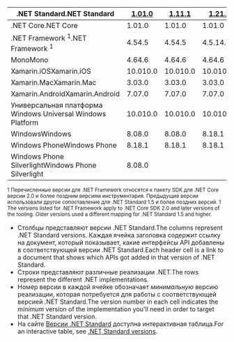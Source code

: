| <span data-ttu-id="12549-101">.NET Standard</span><span class="sxs-lookup"><span data-stu-id="12549-101">.NET Standard</span></span>              | <span data-ttu-id="12549-102">[1.0]</span><span class="sxs-lookup"><span data-stu-id="12549-102">[1.0]</span></span> | <span data-ttu-id="12549-103">[1.1]</span><span class="sxs-lookup"><span data-stu-id="12549-103">[1.1]</span></span>  | <span data-ttu-id="12549-104">[1.2]</span><span class="sxs-lookup"><span data-stu-id="12549-104">[1.2]</span></span> | <span data-ttu-id="12549-105">[1.3]</span><span class="sxs-lookup"><span data-stu-id="12549-105">[1.3]</span></span> | <span data-ttu-id="12549-106">[1.4]</span><span class="sxs-lookup"><span data-stu-id="12549-106">[1.4]</span></span> | <span data-ttu-id="12549-107">[1.5]</span><span class="sxs-lookup"><span data-stu-id="12549-107">[1.5]</span></span>      | <span data-ttu-id="12549-108">[1.6]</span><span class="sxs-lookup"><span data-stu-id="12549-108">[1.6]</span></span>      | <span data-ttu-id="12549-109">[2.0]</span><span class="sxs-lookup"><span data-stu-id="12549-109">[2.0]</span></span>      |
|----------------------------|-------|--------|-------|-------|-------|------------|------------|------------|
| <span data-ttu-id="12549-110">.NET Core</span><span class="sxs-lookup"><span data-stu-id="12549-110">.NET Core</span></span>                  | <span data-ttu-id="12549-111">1.0</span><span class="sxs-lookup"><span data-stu-id="12549-111">1.0</span></span>   | <span data-ttu-id="12549-112">1.0</span><span class="sxs-lookup"><span data-stu-id="12549-112">1.0</span></span>    | <span data-ttu-id="12549-113">1.0</span><span class="sxs-lookup"><span data-stu-id="12549-113">1.0</span></span>   | <span data-ttu-id="12549-114">1.0</span><span class="sxs-lookup"><span data-stu-id="12549-114">1.0</span></span>   | <span data-ttu-id="12549-115">1.0</span><span class="sxs-lookup"><span data-stu-id="12549-115">1.0</span></span>   | <span data-ttu-id="12549-116">1.0</span><span class="sxs-lookup"><span data-stu-id="12549-116">1.0</span></span>        | <span data-ttu-id="12549-117">1.0</span><span class="sxs-lookup"><span data-stu-id="12549-117">1.0</span></span>        | <span data-ttu-id="12549-118">2.0</span><span class="sxs-lookup"><span data-stu-id="12549-118">2.0</span></span>        |
| <span data-ttu-id="12549-119">.NET Framework <sup>1</sup></span><span class="sxs-lookup"><span data-stu-id="12549-119">.NET Framework <sup>1</sup></span></span>| <span data-ttu-id="12549-120">4.5</span><span class="sxs-lookup"><span data-stu-id="12549-120">4.5</span></span>   | <span data-ttu-id="12549-121">4.5</span><span class="sxs-lookup"><span data-stu-id="12549-121">4.5</span></span>    | <span data-ttu-id="12549-122">4.5.1</span><span class="sxs-lookup"><span data-stu-id="12549-122">4.5.1</span></span> | <span data-ttu-id="12549-123">4.6</span><span class="sxs-lookup"><span data-stu-id="12549-123">4.6</span></span>   | <span data-ttu-id="12549-124">4.6.1</span><span class="sxs-lookup"><span data-stu-id="12549-124">4.6.1</span></span> | <span data-ttu-id="12549-125">4.6.1</span><span class="sxs-lookup"><span data-stu-id="12549-125">4.6.1</span></span>      | <span data-ttu-id="12549-126">4.6.1</span><span class="sxs-lookup"><span data-stu-id="12549-126">4.6.1</span></span>      | <span data-ttu-id="12549-127">4.6.1</span><span class="sxs-lookup"><span data-stu-id="12549-127">4.6.1</span></span>      |
| <span data-ttu-id="12549-128">Mono</span><span class="sxs-lookup"><span data-stu-id="12549-128">Mono</span></span>                       | <span data-ttu-id="12549-129">4.6</span><span class="sxs-lookup"><span data-stu-id="12549-129">4.6</span></span>   | <span data-ttu-id="12549-130">4.6</span><span class="sxs-lookup"><span data-stu-id="12549-130">4.6</span></span>    | <span data-ttu-id="12549-131">4.6</span><span class="sxs-lookup"><span data-stu-id="12549-131">4.6</span></span>   | <span data-ttu-id="12549-132">4.6</span><span class="sxs-lookup"><span data-stu-id="12549-132">4.6</span></span>   | <span data-ttu-id="12549-133">4.6</span><span class="sxs-lookup"><span data-stu-id="12549-133">4.6</span></span>   | <span data-ttu-id="12549-134">4.6</span><span class="sxs-lookup"><span data-stu-id="12549-134">4.6</span></span>        | <span data-ttu-id="12549-135">4.6</span><span class="sxs-lookup"><span data-stu-id="12549-135">4.6</span></span>        | <span data-ttu-id="12549-136">5,4</span><span class="sxs-lookup"><span data-stu-id="12549-136">5.4</span></span>        |
| <span data-ttu-id="12549-137">Xamarin.iOS</span><span class="sxs-lookup"><span data-stu-id="12549-137">Xamarin.iOS</span></span>                | <span data-ttu-id="12549-138">10.0</span><span class="sxs-lookup"><span data-stu-id="12549-138">10.0</span></span>  | <span data-ttu-id="12549-139">10.0</span><span class="sxs-lookup"><span data-stu-id="12549-139">10.0</span></span>   | <span data-ttu-id="12549-140">10.0</span><span class="sxs-lookup"><span data-stu-id="12549-140">10.0</span></span>  | <span data-ttu-id="12549-141">10.0</span><span class="sxs-lookup"><span data-stu-id="12549-141">10.0</span></span>  | <span data-ttu-id="12549-142">10.0</span><span class="sxs-lookup"><span data-stu-id="12549-142">10.0</span></span>  | <span data-ttu-id="12549-143">10.0</span><span class="sxs-lookup"><span data-stu-id="12549-143">10.0</span></span>       | <span data-ttu-id="12549-144">10.0</span><span class="sxs-lookup"><span data-stu-id="12549-144">10.0</span></span>       | <span data-ttu-id="12549-145">10.14</span><span class="sxs-lookup"><span data-stu-id="12549-145">10.14</span></span>      |
| <span data-ttu-id="12549-146">Xamarin.Mac</span><span class="sxs-lookup"><span data-stu-id="12549-146">Xamarin.Mac</span></span>                | <span data-ttu-id="12549-147">3.0</span><span class="sxs-lookup"><span data-stu-id="12549-147">3.0</span></span>   | <span data-ttu-id="12549-148">3.0</span><span class="sxs-lookup"><span data-stu-id="12549-148">3.0</span></span>    | <span data-ttu-id="12549-149">3.0</span><span class="sxs-lookup"><span data-stu-id="12549-149">3.0</span></span>   | <span data-ttu-id="12549-150">3.0</span><span class="sxs-lookup"><span data-stu-id="12549-150">3.0</span></span>   | <span data-ttu-id="12549-151">3.0</span><span class="sxs-lookup"><span data-stu-id="12549-151">3.0</span></span>   | <span data-ttu-id="12549-152">3.0</span><span class="sxs-lookup"><span data-stu-id="12549-152">3.0</span></span>        | <span data-ttu-id="12549-153">3.0</span><span class="sxs-lookup"><span data-stu-id="12549-153">3.0</span></span>        | <span data-ttu-id="12549-154">3.8</span><span class="sxs-lookup"><span data-stu-id="12549-154">3.8</span></span>        |
| <span data-ttu-id="12549-155">Xamarin.Android</span><span class="sxs-lookup"><span data-stu-id="12549-155">Xamarin.Android</span></span>            | <span data-ttu-id="12549-156">7.0</span><span class="sxs-lookup"><span data-stu-id="12549-156">7.0</span></span>   | <span data-ttu-id="12549-157">7.0</span><span class="sxs-lookup"><span data-stu-id="12549-157">7.0</span></span>    | <span data-ttu-id="12549-158">7.0</span><span class="sxs-lookup"><span data-stu-id="12549-158">7.0</span></span>   | <span data-ttu-id="12549-159">7.0</span><span class="sxs-lookup"><span data-stu-id="12549-159">7.0</span></span>   | <span data-ttu-id="12549-160">7.0</span><span class="sxs-lookup"><span data-stu-id="12549-160">7.0</span></span>   | <span data-ttu-id="12549-161">7.0</span><span class="sxs-lookup"><span data-stu-id="12549-161">7.0</span></span>        | <span data-ttu-id="12549-162">7.0</span><span class="sxs-lookup"><span data-stu-id="12549-162">7.0</span></span>        | <span data-ttu-id="12549-163">8.0</span><span class="sxs-lookup"><span data-stu-id="12549-163">8.0</span></span>        |
| <span data-ttu-id="12549-164">Универсальная платформа Windows </span><span class="sxs-lookup"><span data-stu-id="12549-164">Universal Windows Platform</span></span> | <span data-ttu-id="12549-165">10.0</span><span class="sxs-lookup"><span data-stu-id="12549-165">10.0</span></span>  | <span data-ttu-id="12549-166">10.0</span><span class="sxs-lookup"><span data-stu-id="12549-166">10.0</span></span>   | <span data-ttu-id="12549-167">10.0</span><span class="sxs-lookup"><span data-stu-id="12549-167">10.0</span></span>  | <span data-ttu-id="12549-168">10.0</span><span class="sxs-lookup"><span data-stu-id="12549-168">10.0</span></span>  | <span data-ttu-id="12549-169">10.0</span><span class="sxs-lookup"><span data-stu-id="12549-169">10.0</span></span>  | <span data-ttu-id="12549-170">10.0.16299</span><span class="sxs-lookup"><span data-stu-id="12549-170">10.0.16299</span></span> | <span data-ttu-id="12549-171">10.0.16299</span><span class="sxs-lookup"><span data-stu-id="12549-171">10.0.16299</span></span> | <span data-ttu-id="12549-172">10.0.16299</span><span class="sxs-lookup"><span data-stu-id="12549-172">10.0.16299</span></span> |
| <span data-ttu-id="12549-173">Windows</span><span class="sxs-lookup"><span data-stu-id="12549-173">Windows</span></span>                    | <span data-ttu-id="12549-174">8.0</span><span class="sxs-lookup"><span data-stu-id="12549-174">8.0</span></span>   | <span data-ttu-id="12549-175">8.0</span><span class="sxs-lookup"><span data-stu-id="12549-175">8.0</span></span>    | <span data-ttu-id="12549-176">8.1</span><span class="sxs-lookup"><span data-stu-id="12549-176">8.1</span></span>   |       |       |            |            |            |
| <span data-ttu-id="12549-177">Windows Phone</span><span class="sxs-lookup"><span data-stu-id="12549-177">Windows Phone</span></span>              | <span data-ttu-id="12549-178">8.1</span><span class="sxs-lookup"><span data-stu-id="12549-178">8.1</span></span>   | <span data-ttu-id="12549-179">8.1</span><span class="sxs-lookup"><span data-stu-id="12549-179">8.1</span></span>    | <span data-ttu-id="12549-180">8.1</span><span class="sxs-lookup"><span data-stu-id="12549-180">8.1</span></span>   |       |       |            |            |            |
| <span data-ttu-id="12549-181">Windows Phone Silverlight</span><span class="sxs-lookup"><span data-stu-id="12549-181">Windows Phone Silverlight</span></span>  | <span data-ttu-id="12549-182">8.0</span><span class="sxs-lookup"><span data-stu-id="12549-182">8.0</span></span>   |        |       |       |       |            |            |            |

<span data-ttu-id="12549-183"><sup>1 Перечисленные версии для .NET Framework относятся к пакету SDK для .NET Core версии 2.0 и более поздним версиям инструментария. Предыдущие версии использовали другое сопоставление для .NET Standard 1.5 и более поздних версий. </sup></span><span class="sxs-lookup"><span data-stu-id="12549-183"><sup>1 The versions listed for .NET Framework apply to .NET Core SDK 2.0 and later versions of the tooling. Older versions used a different mapping for .NET Standard 1.5 and higher. </sup></span></span>

- <span data-ttu-id="12549-184">Столбцы представляют версии .NET Standard.</span><span class="sxs-lookup"><span data-stu-id="12549-184">The columns represent .NET Standard versions.</span></span> <span data-ttu-id="12549-185">Каждая ячейка заголовка содержит ссылку на документ, который показывает, какие интерфейсы API добавлены в соответствующей версии .NET Standard.</span><span class="sxs-lookup"><span data-stu-id="12549-185">Each header cell is a link to a document that shows which APIs got added in that version of .NET Standard.</span></span>
- <span data-ttu-id="12549-186">Строки представляют различные реализации .NET.</span><span class="sxs-lookup"><span data-stu-id="12549-186">The rows represent the different .NET implementations.</span></span>
- <span data-ttu-id="12549-187">Номер версии в каждой ячейке обозначает *минимальную* версию реализации, которая потребуется для работы с соответствующей версией .NET Standard.</span><span class="sxs-lookup"><span data-stu-id="12549-187">The version number in each cell indicates the *minimum* version of the implementation you'll need in order to target that .NET Standard version.</span></span>
- <span data-ttu-id="12549-188">На сайте [Версии .NET Standard](http://immo.landwerth.net/netstandard-versions/#) доступна интерактивная таблица.</span><span class="sxs-lookup"><span data-stu-id="12549-188">For an interactive table, see [.NET Standard versions](http://immo.landwerth.net/netstandard-versions/#).</span></span>

[1.0]: https://github.com/dotnet/standard/blob/master/docs/versions/netstandard1.0.md
[1.1]: https://github.com/dotnet/standard/blob/master/docs/versions/netstandard1.1.md
[1.2]: https://github.com/dotnet/standard/blob/master/docs/versions/netstandard1.2.md
[1.3]: https://github.com/dotnet/standard/blob/master/docs/versions/netstandard1.3.md
[1.4]: https://github.com/dotnet/standard/blob/master/docs/versions/netstandard1.4.md
[1.5]: https://github.com/dotnet/standard/blob/master/docs/versions/netstandard1.5.md
[1.6]: https://github.com/dotnet/standard/blob/master/docs/versions/netstandard1.6.md
[2.0]: https://github.com/dotnet/standard/blob/master/docs/versions/netstandard2.0.md
